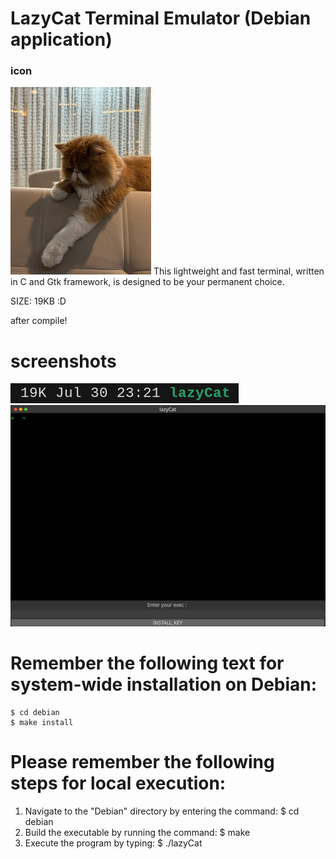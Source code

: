 # LazyCat Terminal Emulator (Debian application)
### icon 
![icon](icon/lazyCat.png)
This lightweight and fast terminal, written in C and Gtk framework, is designed to be your permanent choice.

SIZE: 19KB :D

after compile!

# screenshots

![screenshots](screenshots/1.png)
![screenshots](screenshots/2.png)


# Remember the following text for system-wide installation on Debian:
```
$ cd debian
$ make install
```


# Please remember the following steps for local execution:
1. Navigate to the "Debian" directory by entering the command: $ cd debian
2. Build the executable by running the command: $ make
3. Execute the program by typing: $ ./lazyCat
